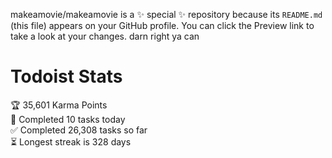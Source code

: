 makeamovie/makeamovie is a ✨ special ✨ repository because its `README.md` (this file) appears on your GitHub profile.
You can click the Preview link to take a look at your changes. darn right ya can

# Todoist Stats

<!-- TODO-IST:START -->
🏆  35,601 Karma Points           
🌸  Completed 10 tasks today           
✅  Completed 26,308 tasks so far           
⏳  Longest streak is 328 days
<!-- TODO-IST:END -->